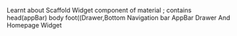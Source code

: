 Learnt about Scaffold Widget
 component of material ; contains head(appBar) body foot((Drawer,Bottom Navigation bar
AppBar Drawer
And Homepage Widget

